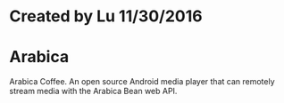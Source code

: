 # Created by Lu 11/30/2016
# Arabica
Arabica Coffee. An open source Android media player that can remotely stream media with the Arabica Bean web API.
